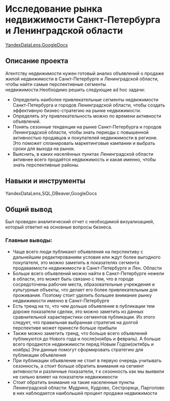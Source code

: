 # Исследование рынка недвижимости Санкт-Петербурга и Ленинградской области
[YandexDataLens](https://datalens.yandex/nz3v6dsn3z78a),[GoogleDocs](https://docs.google.com/document/d/1fNYRIMZrfa8D-nO_KUMJAKMi2YvMj_4Vzo4-YFu65Vw/edit?tab=t.0#heading=h.r48y7t2xd8xm)
## Описание проекта
Агентству недвижимости нужен готовый анализ объявлений о продаже жилой недвижимости в Санкт-Петербурге и Ленинградской области, чтобы найти самые перспективные сегменты недвижимости.Необходимо решить следующие ad hoc задачи:  
* Определить наиболее привлекательные сегменты недвижимости Санкт-Петербурга и городов Ленинградской области, чтобы создать эффективную бизнес-стратегию на рынке недвижимости.
* Определять эту привлекательность можно по времени активности объявлений.
* Понять сезонные тенденции на рынке Санкт-Петербурга и городов Ленинградской области, чтобы знать периоды с повышенной активностью продавцов и покупателей недвижимости в регионе. Это поможет спланировать маркетинговые кампании и выбрать сроки для выхода на рынок.
* Выяснить, в каких населённых пунктах Ленинградской области активнее всего продаётся недвижимость и какая именно, чтобы знать перспективные районы.
## Навыки и инструменты
YandexDataLens,SQL,DBeaver,GoogleDocs
## Общий вывод
Был проведен аналитический отчет с необходимой визуализацией, который ответил на основные вопросы бизнеса.
### Главные выводы:
* Чаще всего люди публикают объявления на перспективу с дальнейшим редактированиям условия или ждут более выгодного покупателя, это можно заметить в показателях сегмента продаваемости недвижимости в Санкт-Петербурге и Лен. Области
* Больше всего объявлений можно найти в Санкт-Петербурге нежели в области, это может быть связано с тем, что в городе сосредоточены рабочие места, образовательные учреждения и культурные объекты, что делает его более привлекательным для проживания. Поэтому стоит уделить большее внимание рынку недвижимости именно в Санкт-Петербурге
* Есть тренд на то, что чем дольше объявление в публикации тем дороже показатели сделки, это можно заметить из данных сравнительной характеристики сегментов публикации. Из этого следует, что правильная выбранная стратегия на долгой перспективе может принести больше прибыли
* Также можно заметить тренд, что больше всего объявлений публикуются до Нового года и после(ноябрь и февраль). А больше всего продаются недвижимости перед Новым Годом(октябрь и ноябрь) Эти данные помогут сформировать стратегию для публикации объявления 
* При публикации объявление не стоит в первую очередь учитывать сезонность, а стоит больше обратить внимания на сегмент активности и различные показатели, т к сезонность как мы выявили не сильно влияет на показатели недвижимости
* Стоит обратить внимание на такие населенные пункты Ленинградской области: Мудрино, Кудрово, Сестрорецк, Парголово в них наблюдается наибольшей процент продажи недвижимости

